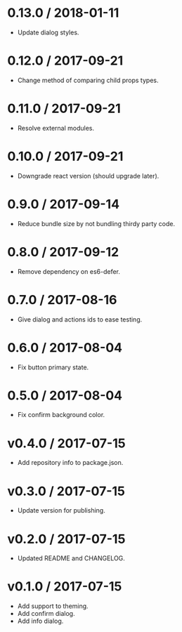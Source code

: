 
0.13.0 / 2018-01-11
==================

  * Update dialog styles.

0.12.0 / 2017-09-21
==================

  * Change method of comparing child props types.

0.11.0 / 2017-09-21
==================

  * Resolve external modules.

0.10.0 / 2017-09-21
==================

  * Downgrade react version (should upgrade later).

0.9.0 / 2017-09-14 
==================

 * Reduce bundle size by not bundling thirdy party code.

0.8.0 / 2017-09-12 
==================

 * Remove dependency on es6-defer.

0.7.0 / 2017-08-16
==================

  * Give dialog and actions ids to ease testing.

0.6.0 / 2017-08-04 
==================

 * Fix button primary state.

0.5.0 / 2017-08-04 
==================

 * Fix confirm background color.

v0.4.0 / 2017-07-15
==================

 * Add repository info to package.json.

v0.3.0 / 2017-07-15
==================

 * Update version for publishing.

v0.2.0 / 2017-07-15
==================

 * Updated README and CHANGELOG.

v0.1.0 / 2017-07-15 
==================

 * Add support to theming.
 * Add confirm dialog.
 * Add info dialog.
